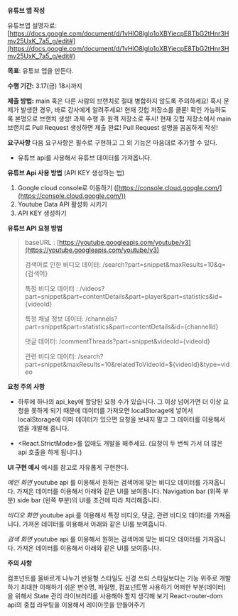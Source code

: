 
**유튜브 앱 작성**

유튜브앱 설명자료:  [https://docs.google.com/document/d/1vHlO8lgIo1oXBYiecpE8TbG2tHnr3Hmv25UxK_7a5_g/edit#](https://docs.google.com/document/d/1vHlO8lgIo1oXBYiecpE8TbG2tHnr3Hmv25UxK_7a5_g/edit#)

**목표**: 유튜브 앱을 만든다.

**수행 기간:** 
3.17(금) 18시까지 

**제출 방법:**
main 혹은 다른 사람의 브랜치로 절대 병합하지 않도록 주의하세요! 
혹시 문제가 발생한 경우, 바로 강사에게 알려주세요! 현재 깃헙 저장소를 클론! 
확인 가능하도록 본명으로 브랜치 생성! 과제 수행 후 원격 저장소로 푸시! 
현재 깃헙 저장소에서 main 브랜치로 Pull Request 생성하면 제출 완료! Pull Request 설명을 꼼꼼하게 작성!

**요구사항** 
다음 요구사항은 필수로 구현하고 그 외 기능은 마음대로 추가할 수 있다. 
- 유튜브 api를 사용해서 유튜브 데이터를 가져옵니다.

**유튜브 Api 사용 방법** (API KEY 생성하는 법) 
 1. Google cloud console로 이동하기 ([https://console.cloud.google.com/](https://console.cloud.google.com/))
 2. Youtube Data API 활성화 시키기
 3. API KEY 생성하기

**유튜브 API 요청 방법**

> baseURL : 
> [https://youtube.googleapis.com/youtube/v3](https://youtube.googleapis.com/youtube/v3)
> 
> 검색어로 인한 비디오 데이터: /search?part=snippet&maxResults=10&q={검색어}
> 
> 특정 비디오 데이터 :
> /videos?part=snippet&part=contentDetails&part=player&part=statistics&id={videoId}
> 
> 특정 채널 정보 데이터:
> /channels?part=snippet&part=statistics&part=contentDetails&id={channelId}
> 
> 댓글 데이터: /commentThreads?part=snippet&videoId={videoId}
> 
> 관련 비디오 데이터:
> /search?part=snippet&maxResults=10&relatedToVideoId=${videoId}&type=video

**요청 주의 사항**
 -  하루에 하나의 api_key에 할당된 요청 수가 있습니다. 그 이상 넘어가면 더 이상 요청을 못하게 되기 때문에 데이터를 가져오면 localStorage에 넣어서 localStorage에 이미 데이터가 있으면 요청을 보내지 말고 그 데이터를 이용해서 앱을 개발해 줍니다.

-  <React.StrictMode>를 없애도 개발을 해주세요. (요청이 두 번씩 가서 더 많은 api 호출을 하게 됩니다.)

**UI 구현 예시** 
예시를 참고로 자유롭게 구현한다.

*메인 화면* 
youtube api 를 이용해서 원하는 검색어에 맞는 비디오 데이터를 가져옵니다. 가져온 데이터를 이용해서 아래와 같은 UI를 보여줍니다. Navigation bar (위쪽 부분) side bar (왼쪽 부분)의 UI를 조건에 따라 처리해줍니다.

*비디오 화면*
 youtube api 를 이용해서 특정 비디오, 댓글, 관련 비디오 데이터를 가져옵니다. 가져온 데이터를 이용해서 아래와 같은 UI를 보여줍니다.

*검색 화면*
 youtube api 를 이용해서 원하는 검색어에 맞는 비디오 데이터를 가져옵니다. 가져온 데이터를 이용해서 아래와 같은 UI를 보여줍니다.

****주의 사항**** 

컴포넌트를 올바르게 나누기 반응형 스타일도 신경 쓰되 스타일보다는 기능 위주로 개발하기 최대한 이해하기 쉬운 변수명, 파일명, 컴포넌트명 사용하기 어떠한 부분(데이터)을 위해서 State 관리 라이브러리를 사용해야 할지 생각해 보기 React-router-dom api의 중첩 라우팅을 이용해서 레이아웃을 만들어주기
